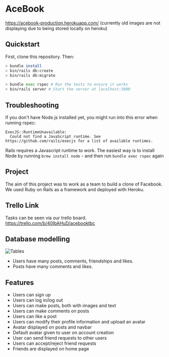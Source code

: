 # AceBook
https://acebook-production.herokuapp.com/ (currently old images are not displaying due to being stored locally on heroku)

## Quickstart

First, clone this repository. Then:

```bash
> bundle install
> bin/rails db:create
> bin/rails db:migrate

> bundle exec rspec # Run the tests to ensure it works
> bin/rails server # Start the server at localhost:3000
```

## Troubleshooting

If you don't have Node.js installed yet, you might run into this error when running rspec:

```
ExecJS::RuntimeUnavailable:
  Could not find a JavaScript runtime. See https://github.com/rails/execjs for a list of available runtimes.
 ```

Rails requires a Javascript runtime to work. The easiest way is to install Node by running `brew install node` - and then run `bundle exec rspec` again

## Project

The aim of this project was to work as a team to build a clone of Facebook. We used Ruby on Rails as a framework and deployed with Heroku. 

## Trello Link

Tasks can be seen via our trello board. 
https://trello.com/b/40IbAHuD/acebooktbc

## Database modelling

![Tables](https://github.com/msc49/acebook-rails-template-simple/blob/main/public/readme_database_diagram.png)

 * Users have many posts, comments, friendships and likes.
 * Posts have many comments and likes.
 
## Features

- Users can sign up
- Users can log in/log out
- Users can make posts, both with images and text 
- Users can make comments on posts 
- Users can like a post
- Users can modify their profile information and upload an avatar
- Avatar displayed on posts and navbar
- Default avatar given to user on account creation
- User can send friend requests to other users
- Users can accept/reject friend requests
- Friends are displayed on home page
